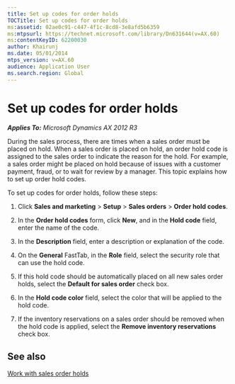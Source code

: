 ```yaml
---
title: Set up codes for order holds
TOCTitle: Set up codes for order holds
ms:assetid: 02ae0c91-c447-4f1c-8cd8-3e8afd5b6359
ms:mtpsurl: https://technet.microsoft.com/library/Dn631644(v=AX.60)
ms:contentKeyID: 62200030
author: Khairunj
ms.date: 05/01/2014
mtps_version: v=AX.60
audience: Application User
ms.search.region: Global
---
```


# Set up codes for order holds 


_**Applies To:** Microsoft Dynamics AX 2012 R3_

During the sales process, there are times when a sales order must be placed on hold. When a sales order is placed on hold, an order hold code is assigned to the sales order to indicate the reason for the hold. For example, a sales order might be placed on hold because of issues with a customer payment, fraud, or to wait for review by a manager. This topic explains how to set up order hold codes.

To set up codes for order holds, follow these steps:

1.  Click **Sales and marketing** \> **Setup** \> **Sales orders** \> **Order hold codes**.

2.  In the **Order hold codes** form, click **New**, and in the **Hold code** field, enter the name of the code.

3.  In the **Description** field, enter a description or explanation of the code.

4.  On the **General** FastTab, in the **Role** field, select the security role that can use the hold code.

5.  If this hold code should be automatically placed on all new sales order holds, select the **Default for sales order** check box.

6.  In the **Hold code color** field, select the color that will be applied to the hold code.

7.  If the inventory reservations on a sales order should be removed when the hold code is applied, select the **Remove inventory reservations** check box.

## See also

[Work with sales order holds](work-with-sales-order-holds.md)

  


